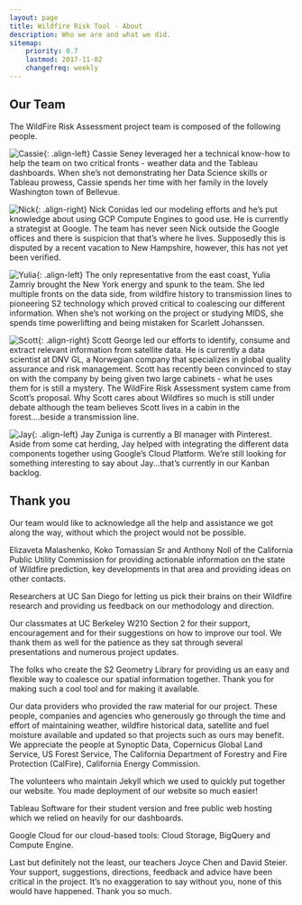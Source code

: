 ```yaml
---
layout: page
title: Wildfire Risk Tool - About
description: Who we are and what we did.
sitemap:
    priority: 0.7
    lastmod: 2017-11-02
    changefreq: weekly
---
```

## Our Team

The WildFire Risk Assessment project team is composed of the following people.

![Cassie](http://www.wildfirerisktool.com/images/cassie.jpg){: .align-left} Cassie Seney leveraged her a technical know-how to help the team on two critical fronts - weather data and the Tableau dashboards. When she’s not demonstrating her Data Science skills or Tableau prowess, Cassie spends her time with her family in the lovely Washington town of Bellevue. 

![Nick](http://www.wildfirerisktool.com/images/nick.jpg){: .align-right} Nick Conidas led our modeling efforts and he’s put knowledge about using GCP Compute Engines to good use. He is currently a strategist at Google. The team has never seen Nick outside the Google offices and there is suspicion that that’s where he lives. Supposedly this is disputed by a recent vacation to New Hampshire, however, this has not yet been verified.

![Yulia](http://www.wildfirerisktool.com/images/yulia.jpg){: .align-left} The only representative from the east coast, Yulia Zamriy brought the New York energy and spunk to the team. She led multiple fronts on the data side, from wildfire history to transmission lines to pioneering S2 technology which proved critical to coalescing our different information. When she’s not working on the project or studying MIDS, she spends time powerlifting and being mistaken for Scarlett Johanssen. 

![Scott](http://www.wildfirerisktool.com/images/scott.jpg){: .align-right} Scott George led our efforts to identify, consume and extract relevant information from satellite data. He is currently a data scientist at DNV GL, a Norwegian company that specializes in global quality assurance and risk management. Scott has recently been convinced to stay on with the company by being given two large cabinets - what he uses them for is still a mystery. The WildFire Risk Assessment system came from Scott’s proposal. Why Scott cares about Wildfires so much is still under debate although the team believes Scott lives in a cabin in the forest….beside a transmission line. 

![Jay](http://www.wildfirerisktool.com/images/jay.jpg){: .align-left} Jay Zuniga is currently a BI manager with Pinterest. Aside from some cat herding, Jay helped with integrating the different data components together using Google’s Cloud Platform. We’re still looking for something interesting to say about Jay...that’s currently in our Kanban backlog. 

## Thank you

Our team would like to acknowledge all the help and assistance we got along the way, without which the project would not be possible.

Elizaveta Malashenko, Koko Tomassian Sr and Anthony Noll of the California Public Utility Commission for providing actionable information on the state of Wildfire prediction, key developments in that area and providing ideas on other contacts.

Researchers at UC San Diego for letting us pick their brains on their Wildfire research and providing us feedback on our methodology and direction.

Our classmates at UC Berkeley W210 Section 2 for their support, encouragement and for their suggestions on how to improve our tool. We thank them as well for the patience as they sat through several presentations and numerous project updates.

The folks who create the S2 Geometry Library for providing us an easy and flexible way to coalesce our spatial information together. Thank you for making such a cool tool and for making it available.

Our data providers who provided the raw material for our project. These people, companies and agencies who generously go through the time and effort of maintaining weather, wildfire historical data, satellite and fuel moisture available and updated so that projects such as ours may benefit. We appreciate the people at Synoptic Data, Copernicus Global Land Service, US Forest Service, The California Department of Forestry and Fire Protection (CalFire), California Energy Commission.

The volunteers who maintain Jekyll which we used to quickly put together our website. You made deployment of our website so much easier!

Tableau Software for their student version and free public web hosting which we relied on heavily for our dashboards.

Google Cloud for our cloud-based tools: Cloud Storage, BigQuery and Compute Engine.

Last but definitely not the least, our teachers Joyce Chen and David Steier. Your support, suggestions, directions, feedback and advice have been critical in the project. It’s no exaggeration to say without you, none of this would have happened. Thank you so much.
